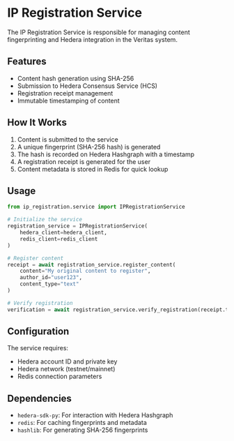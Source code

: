 # IP Registration Service

The IP Registration Service is responsible for managing content fingerprinting and Hedera integration in the Veritas system.

## Features

- Content hash generation using SHA-256
- Submission to Hedera Consensus Service (HCS)
- Registration receipt management
- Immutable timestamping of content

## How It Works

1. Content is submitted to the service
2. A unique fingerprint (SHA-256 hash) is generated
3. The hash is recorded on Hedera Hashgraph with a timestamp
4. A registration receipt is generated for the user
5. Content metadata is stored in Redis for quick lookup

## Usage

```python
from ip_registration.service import IPRegistrationService

# Initialize the service
registration_service = IPRegistrationService(
    hedera_client=hedera_client,
    redis_client=redis_client
)

# Register content
receipt = await registration_service.register_content(
    content="My original content to register",
    author_id="user123",
    content_type="text"
)

# Verify registration
verification = await registration_service.verify_registration(receipt.transaction_id)
```

## Configuration

The service requires:
- Hedera account ID and private key
- Hedera network (testnet/mainnet)
- Redis connection parameters

## Dependencies

- `hedera-sdk-py`: For interaction with Hedera Hashgraph
- `redis`: For caching fingerprints and metadata
- `hashlib`: For generating SHA-256 fingerprints
